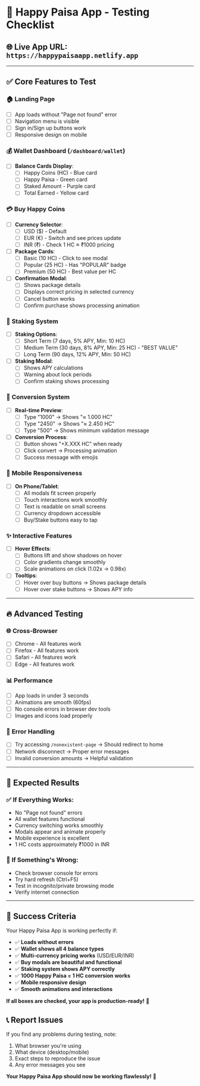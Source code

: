# 🧪 Happy Paisa App - Testing Checklist

## 🌐 **Live App URL**: `https://happypaisaapp.netlify.app`

---

## ✅ **Core Features to Test**

### 🏠 **Landing Page**
- [ ] App loads without "Page not found" error
- [ ] Navigation menu is visible
- [ ] Sign in/Sign up buttons work
- [ ] Responsive design on mobile

### 💰 **Wallet Dashboard** (`/dashboard/wallet`)
- [ ] **Balance Cards Display**:
  - [ ] Happy Coins (HC) - Blue card
  - [ ] Happy Paisa - Green card  
  - [ ] Staked Amount - Purple card
  - [ ] Total Earned - Yellow card

### 💳 **Buy Happy Coins**
- [ ] **Currency Selector**:
  - [ ] USD ($) - Default
  - [ ] EUR (€) - Switch and see prices update
  - [ ] INR (₹) - Check 1 HC ≈ ₹1000 pricing
- [ ] **Package Cards**:
  - [ ] Basic (10 HC) - Click to see modal
  - [ ] Popular (25 HC) - Has "POPULAR" badge
  - [ ] Premium (50 HC) - Best value per HC
- [ ] **Confirmation Modal**:
  - [ ] Shows package details
  - [ ] Displays correct pricing in selected currency
  - [ ] Cancel button works
  - [ ] Confirm purchase shows processing animation

### 🏦 **Staking System**
- [ ] **Staking Options**:
  - [ ] Short Term (7 days, 5% APY, Min: 10 HC)
  - [ ] Medium Term (30 days, 8% APY, Min: 25 HC) - "BEST VALUE"
  - [ ] Long Term (90 days, 12% APY, Min: 50 HC)
- [ ] **Staking Modal**:
  - [ ] Shows APY calculations
  - [ ] Warning about lock periods
  - [ ] Confirm staking shows processing

### 🔄 **Conversion System**
- [ ] **Real-time Preview**:
  - [ ] Type "1000" → Shows "≈ 1.000 HC"
  - [ ] Type "2450" → Shows "≈ 2.450 HC"  
  - [ ] Type "500" → Shows minimum validation message
- [ ] **Conversion Process**:
  - [ ] Button shows "+X.XXX HC" when ready
  - [ ] Click convert → Processing animation
  - [ ] Success message with emojis

### 📱 **Mobile Responsiveness**
- [ ] **On Phone/Tablet**:
  - [ ] All modals fit screen properly
  - [ ] Touch interactions work smoothly
  - [ ] Text is readable on small screens
  - [ ] Currency dropdown accessible
  - [ ] Buy/Stake buttons easy to tap

### ✨ **Interactive Features**
- [ ] **Hover Effects**:
  - [ ] Buttons lift and show shadows on hover
  - [ ] Color gradients change smoothly
  - [ ] Scale animations on click (1.02x → 0.98x)
- [ ] **Tooltips**:
  - [ ] Hover over buy buttons → Shows package details
  - [ ] Hover over stake buttons → Shows APY info

---

## 🔥 **Advanced Testing**

### 🌐 **Cross-Browser**
- [ ] Chrome - All features work
- [ ] Firefox - All features work  
- [ ] Safari - All features work
- [ ] Edge - All features work

### 📊 **Performance**
- [ ] App loads in under 3 seconds
- [ ] Animations are smooth (60fps)
- [ ] No console errors in browser dev tools
- [ ] Images and icons load properly

### 🔐 **Error Handling**
- [ ] Try accessing `/nonexistent-page` → Should redirect to home
- [ ] Network disconnect → Proper error messages
- [ ] Invalid conversion amounts → Helpful validation

---

## 🎯 **Expected Results**

### ✅ **If Everything Works**:
- No "Page not found" errors
- All wallet features functional
- Currency switching works smoothly  
- Modals appear and animate properly
- Mobile experience is excellent
- 1 HC costs approximately ₹1000 in INR

### 🔧 **If Something's Wrong**:
- Check browser console for errors
- Try hard refresh (Ctrl+F5)
- Test in incognito/private browsing mode
- Verify internet connection

---

## 🎊 **Success Criteria**

Your Happy Paisa App is working perfectly if:
- ✅ **Loads without errors**
- ✅ **Wallet shows all 4 balance types**  
- ✅ **Multi-currency pricing works** (USD/EUR/INR)
- ✅ **Buy modals are beautiful and functional**
- ✅ **Staking system shows APY correctly**
- ✅ **1000 Happy Paisa = 1 HC conversion works**
- ✅ **Mobile responsive design**
- ✅ **Smooth animations and interactions**

**If all boxes are checked, your app is production-ready!** 🚀

## 📞 **Report Issues**
If you find any problems during testing, note:
1. What browser you're using
2. What device (desktop/mobile)  
3. Exact steps to reproduce the issue
4. Any error messages you see

**Your Happy Paisa App should now be working flawlessly!** 🎉